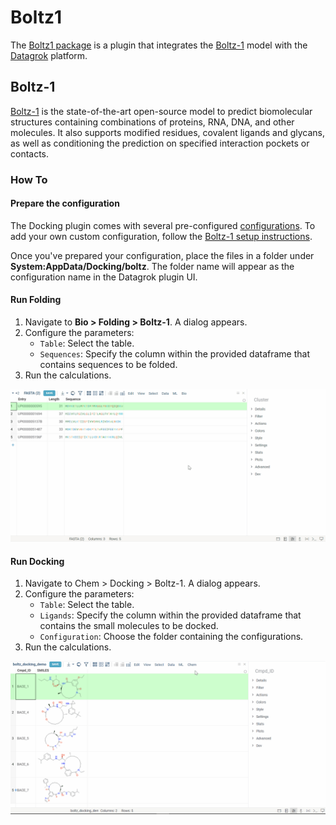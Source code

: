 # Boltz1

The [Boltz1 package](https://datagrok.ai/help/develop/develop#packages) 
is a plugin that integrates 
the [Boltz-1](https://github.com/jwohlwend/boltz/tree/main) model
with the [Datagrok](https://datagrok.ai) platform.

## Boltz-1

[Boltz-1](https://github.com/jwohlwend/boltz/tree/main) is the state-of-the-art open-source model to predict biomolecular structures containing combinations of proteins, RNA, DNA, and other molecules. It also supports modified residues, covalent ligands and glycans, as well as conditioning the prediction on specified interaction pockets or contacts.

### How To

#### Prepare the configuration

The Docking plugin comes with several pre-configured [configurations](https://github.com/datagrok-ai/public/tree/master/packages/Docking/files/boltz). To add your own custom configuration, follow the [Boltz-1 setup instructions](https://github.com/jwohlwend/boltz/blob/main/docs/prediction.md).

Once you've prepared your configuration, place the files in a folder under **System:AppData/Docking/boltz**. The folder name will appear as the configuration name in the Datagrok plugin UI.

#### Run Folding

1. Navigate to **Bio > Folding > Boltz-1**. A dialog appears.
2. Configure the parameters:
   - `Table`: Select the table.
   - `Sequences`: Specify the column within the provided dataframe that contains sequences to be folded.
3. Run the calculations.

![boltz folding](help/boltz-folding.gif)

#### Run Docking

1. Navigate to Chem > Docking > Boltz-1. A dialog appears.
2. Configure the parameters:
   * `Table`: Select the table.
   * `Ligands`: Specify the column within the provided dataframe that contains the small molecules to be docked.
   * `Configuration`: Choose the folder containing the configurations.
3. Run the calculations.

![boltz docking](help/boltz-docking.gif)